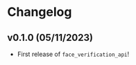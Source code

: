 # Changelog

<!--next-version-placeholder-->

## v0.1.0 (05/11/2023)

- First release of `face_verification_api`!